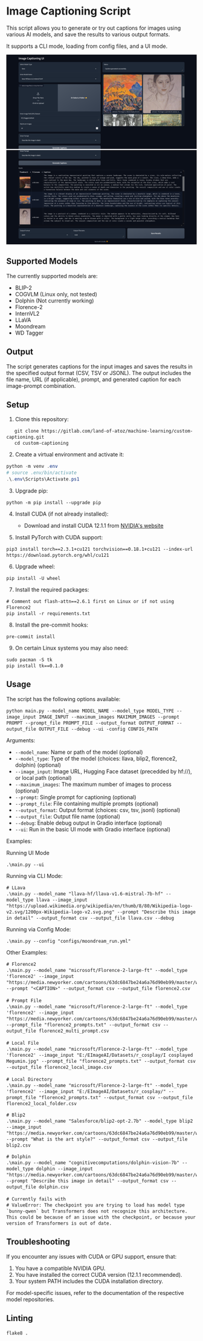 # Image Captioning Script

This script allows you to generate or try out captions for images using various AI models, and save the results to various output formats.

It supports a CLI mode, loading from config files, and a UI mode.

![A screenshot showing the UI Mode's input section](screenshots/captioning_ui_inputs.png)
![A screenshot showing the UI Mode's output section](screenshots/captioning_ui_outputs.png)

## Supported Models

The currently supported models are:

- BLIP-2
- COGVLM (Linux only, not tested)
- Dolphin (Not currently working)
- Florence-2
- InternVL2
- LLaVA
- Moondream
- WD Tagger

## Output

The script generates captions for the input images and saves the results in the specified output format (CSV, TSV or JSONL). The output includes the file name, URL (if applicable), prompt, and generated caption for each image-prompt combination.

## Setup

1. Clone this repository:
```shell
   git clone https://gitlab.com/land-of-atoz/machine-learning/custom-captioning.git
   cd custom-captioning
```

2. Create a virtual environment and activate it:
```PowerShell
python -m venv .env
# source .env/bin/activate
.\.env\Scripts\Activate.ps1
```

3. Upgrade pip:
```shell
python -m pip install --upgrade pip
```

4. Install CUDA (if not already installed):
   - Download and install CUDA 12.1.1 from [NVIDIA's website](https://developer.nvidia.com/cuda-12-1-1-download-archive)

5. Install PyTorch with CUDA support:
```shell
pip3 install torch==2.3.1+cu121 torchvision==0.18.1+cu121 --index-url https://download.pytorch.org/whl/cu121
```

6. Upgrade wheel:
```shell
pip install -U wheel
```

7. Install the required packages:
```shell
# Comment out flash-attn==2.6.1 first on Linux or if not using Florence2
pip install -r requirements.txt
```

8. Install the pre-commit hooks:
```shell
pre-commit install
```

9. On certain Linux systems you may also need:
```shell
sudo pacman -S tk
pip install tk==0.1.0
```

## Usage

The script has the following options available:

```shell
python main.py --model_name MODEL_NAME --model_type MODEL_TYPE --image_input IMAGE_INPUT --maximum_images MAXIMUM_IMAGES --prompt PROMPT --prompt_file PROMPT_FILE --output_format OUTPUT_FORMAT --output_file OUTPUT_FILE --debug --ui -config CONFIG_PATH
```

Arguments:
- `--model_name`: Name or path of the model (optional)
- `--model_type`: Type of the model (choices: llava, blip2, florence2, dolphin) (optional)
- `--image_input`: Image URL, Hugging Face dataset (precedded by hf://), or local path (optional)
- `--maximum_images`: The maximum number of images to process (optional)
- `--prompt`: Single prompt for captioning (optional)
- `--prompt_file`: File containing multiple prompts (optional)
- `--output_format`: Output format (choices: csv, tsv, jsonl) (optional)
- `--output_file`: Output file name (optional)
- `--debug`: Enable debug output in Gradio interface (optional)
- `--ui`: Run in the basic UI mode with Gradio interface (optional)

Examples:

Running UI Mode
```shell
.\main.py --ui
```

Running via CLI Mode:

```shell
# LLava
.\main.py --model_name "llava-hf/llava-v1.6-mistral-7b-hf" --model_type llava --image_input "https://upload.wikimedia.org/wikipedia/en/thumb/8/80/Wikipedia-logo-v2.svg/1200px-Wikipedia-logo-v2.svg.png" --prompt "Describe this image in detail" --output_format csv --output_file llava.csv --debug
```

Running via Config Mode:

```shell
.\main.py --config "configs/moondream_run.yml"
```


Other Examples:

```shell
# Florence2
.\main.py --model_name "microsoft/Florence-2-large-ft" --model_type 'florence2' --image_input "https://media.newyorker.com/cartoons/63dc6847be24a6a76d90eb99/master/w_1160,c_limit/230213_a26611_838.jpg" --prompt "<CAPTION>" --output_format csv --output_file florence2.csv

# Prompt File
.\main.py --model_name "microsoft/Florence-2-large-ft" --model_type 'florence2' --image_input "https://media.newyorker.com/cartoons/63dc6847be24a6a76d90eb99/master/w_1160,c_limit/230213_a26611_838.jpg" --prompt_file "florence2_prompts.txt" --output_format csv --output_file florence2_multi_prompt.csv

# Local File
.\main.py --model_name "microsoft/Florence-2-large-ft" --model_type 'florence2' --image_input "E:/EImageAI/Datasets/r_cosplay/I cosplayed Megumin.jpg" --prompt_file "florence2_prompts.txt" --output_format csv --output_file florence2_local_image.csv

# Local Directory
.\main.py --model_name "microsoft/Florence-2-large-ft" --model_type 'florence2' --image_input "E:/EImageAI/Datasets/r_cosplay/" --prompt_file "florence2_prompts.txt" --output_format csv --output_file florence2_local_folder.csv
```

```shell
# Blip2
.\main.py --model_name "Salesforce/blip2-opt-2.7b" --model_type blip2 --image_input "https://media.newyorker.com/cartoons/63dc6847be24a6a76d90eb99/master/w_1160,c_limit/230213_a26611_838.jpg" --prompt "What is the art style?" --output_format csv --output_file blip2.csv
```

```shell
# Dolphin
.\main.py --model_name "cognitivecomputations/dolphin-vision-7b" --model_type dolphin --image_input "https://media.newyorker.com/cartoons/63dc6847be24a6a76d90eb99/master/w_1160,c_limit/230213_a26611_838.jpg" --prompt "Describe this image in detail" --output_format csv --output_file dolphin.csv

# Currently fails with
# ValueError: The checkpoint you are trying to load has model type `bunny-qwen` but Transformers does not recognize this architecture. This could be because of an issue with the checkpoint, or because your version of Transformers is out of date.

```

## Troubleshooting

If you encounter any issues with CUDA or GPU support, ensure that:
1. You have a compatible NVIDIA GPU.
2. You have installed the correct CUDA version (12.1.1 recommended).
3. Your system PATH includes the CUDA installation directory.

For model-specific issues, refer to the documentation of the respective model repositories.

## Linting

```shell
flake8 .
```
